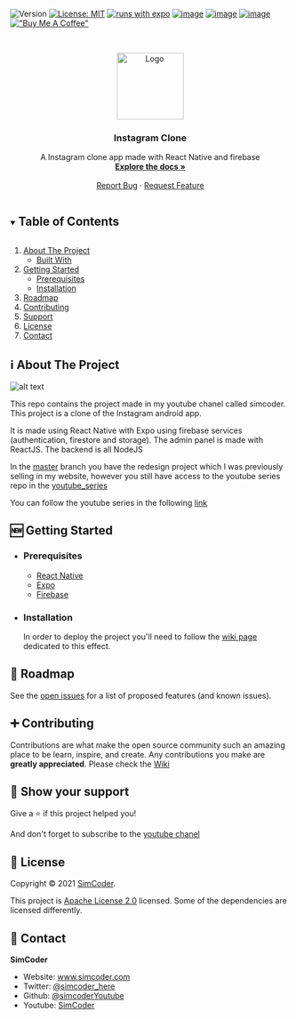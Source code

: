 ![Version](https://img.shields.io/badge/version-1.0-blue.svg?cacheSeconds=2592000)
[![License: MIT](https://img.shields.io/badge/License-MIT-yellow.svg)](https://opensource.org/licenses/MIT)
[![runs with expo](https://img.shields.io/badge/Runs%20with%20Expo-000.svg?style=flat-square&logo=EXPO&labelColor=f3f3f3&logoColor=000)](https://expo.io/)
[![image](https://img.shields.io/badge/Twitter-1DA1F2?style=for-the-badge&logo=twitter&logoColor=white)](https://twitter.com/simcoder_here)
[![image](https://img.shields.io/badge/Instagram-E4405F?style=for-the-badge&logo=instagram&logoColor=white)](https://www.instagram.com/simcoder_here/)
[![image](https://img.shields.io/badge/YouTube-FF0000?style=for-the-badge&logo=youtube&logoColor=white)](https://www.youtube.com/channel/UCQ5xY26cw5Noh6poIE-VBog)
[!["Buy Me A Coffee"](https://www.buymeacoffee.com/assets/img/custom_images/orange_img.png)](https://www.buymeacoffee.com/simcoder)

<!-- PROJECT LOGO -->
<br />
<p align="center">
  <a href="https://github.com/SimCoderYoutube/InstagramClone">
    <img src="images/simcoder.png" alt="Logo" width="120" height="120">
  </a>

  <h3 align="center">Instagram Clone</h3>

  <p align="center">
    A Instagram clone app made with React Native and firebase
    <br />
    <a href="https://github.com/SimCoderYoutube/InstagramClone/wiki"><strong>Explore the docs »</strong></a>
    <br />
    <br />
    <a href="https://github.com/SimCoderYoutube/InstagramClone/issues">Report Bug</a>
    ·
    <a href="https://github.com/SimCoderYoutube/InstagramClone/issues">Request Feature</a>
  </p>
</p>

<!-- TABLE OF CONTENTS -->
<details open="open">
  <summary><h2 style="display: inline-block">Table of Contents</h2></summary>
  <ol>
    <li>
      <a href="#about-the-project">About The Project</a>
      <ul>
        <li><a href="#built-with">Built With</a></li>
      </ul>
    </li>
    <li>
      <a href="#getting-started">Getting Started</a>
      <ul>
        <li><a href="#prerequisites">Prerequisites</a></li>
        <li><a href="#installation">Installation</a></li>
      </ul>
    </li>
    <li><a href="#roadmap">Roadmap</a></li>
    <li><a href="#contributing">Contributing</a></li>
    <li><a href="#support">Support</a></li>
    <li><a href="#license">License</a></li>
    <li><a href="#contact">Contact</a></li>
  </ol>
</details>

<!-- ABOUT THE PROJECT -->

## ℹ️ About The Project

![alt text](images/mockup.png "Title")

This repo contains the project made in my youtube chanel called simcoder. This project is a clone of the Instagram android app.

It is made using React Native with Expo using firebase services (authentication, firestore and storage).
The admin panel is made with ReactJS.
The backend is all NodeJS

In the [master](https://github.com/SimCoderYoutube/InstagramClone/tree/master) branch you have the redesign project which I was previously selling in my website, however you still have access to the youtube series repo in the [youtube_series](https://github.com/SimCoderYoutube/InstagramClone/tree/youtube_series)

You can follow the youtube series in the following [link](https://www.youtube.com/watch?v=xE8UEX7vXVQ&list=PLxabZQCAe5fgatwOQny9wKJVs4YD6xkf1)

## 🆕 Getting Started

- ### **Prerequisites**

  - [React Native](https://reactnative.dev/)
  - [Expo](https://expo.dev/)
  - [Firebase](https://firebase.google.com/)

<!-- GETTING STARTED -->

- ### **Installation**

  In order to deploy the project you'll need to follow the [wiki page](https://github.com/SimCoderYoutube/InstagramClone/wiki/Setup-your-project) dedicated to this effect.

## 🚧 Roadmap

See the [open issues](https://github.com/SimCoderYoutube/InstagramClone/issues) for a list of proposed features (and known issues).

<!-- CONTRIBUTING -->

## ➕ Contributing

Contributions are what make the open source community such an amazing place to be learn, inspire, and create. Any contributions you make are **greatly appreciated**. Please check the [Wiki](https://github.com/SimCoderYoutube/InstagramClone/wiki/How-to-Contribute)

## 🌟 Show your support

Give a ⭐️ if this project helped you!

And don't forget to subscribe to the [youtube chanel](https://www.youtube.com/c/SimpleCoder?sub_confirmation=1)

## 📝 License

Copyright © 2021 [SimCoder](https://github.com/simcoderYoutube).

This project is [Apache License 2.0](https://github.com/SimCoderYoutube/InstagramClone/blob/master/LICENSE) licensed. Some of the dependencies are licensed differently.

<!-- CONTACT -->

## 👤 Contact

**SimCoder**

- Website: www.simcoder.com
- Twitter: [@simcoder_here](https://twitter.com/simcoder_here)
- Github: [@simcoderYoutube](https://github.com/simcoderYoutube)
- Youtube: [SimCoder](https://www.youtube.com/channel/UCQ5xY26cw5Noh6poIE-VBog)
